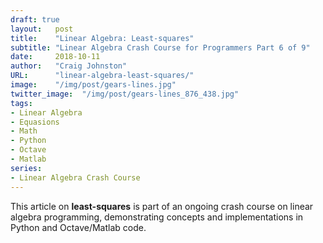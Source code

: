 ```yaml
---
draft: true
layout:   post
title:    "Linear Algebra: Least-squares"
subtitle: "Linear Algebra Crash Course for Programmers Part 6 of 9"
date:     2018-10-11
author:   "Craig Johnston"
URL:      "linear-algebra-least-squares/"
image:    "/img/post/gears-lines.jpg"
twitter_image:  "/img/post/gears-lines_876_438.jpg"
tags:
- Linear Algebra
- Equasions
- Math
- Python
- Octave
- Matlab
series:
- Linear Algebra Crash Course
---
```

This article on **least-squares** is part of an ongoing crash course on linear algebra programming, demonstrating concepts and implementations in Python and Octave/Matlab code.
